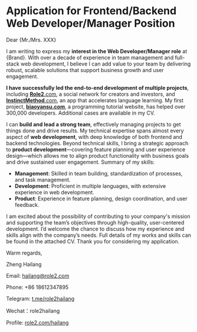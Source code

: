 # Application for Frontend/Backend Web Developer/Manager Position

Dear {Mr./Mrs. XXX}

I am writing to express my **interest in the Web Developer/Manager role** at {Brand}. With over a decade of experience in team management and full-stack web development, I believe I can add value to your team by delivering robust, scalable solutions that support business growth and user engagement.

**I have successfully led the end-to-end development of multiple projects**, including [**Role2**.com](http://www.role2.com/), a social network for creators and investors, and [**InstinctMethod**.com](http://www.instinctmethod.com/), an app that accelerates language learning. My first project, [**biaoyansu.com**](http://www.biaoyansu.com/), a programming tutorial website, has helped over 300,000 developers. Additional cases are available in my CV.

I can **build and lead a strong team**, effectively managing projects to get things done and drive results. My technical expertise spans almost every aspect of **web development**, with deep knowledge of both frontend and backend technologies. Beyond technical skills, I bring a strategic approach to **product development**—covering feature planning and user experience design—which allows me to align product functionality with business goals and drive sustained user engagement. Summary of my skills:

- **Management**: Skilled in team building, standardization of processes, and task management.
- **Development**: Proficient in multiple languages, with extensive experience in web development.
- **Product**: Experience in feature planning, design coordination, and user feedback.

I am excited about the possibility of contributing to your company's mission and supporting the team’s objectives through high-quality, user-centered development. I’d welcome the chance to discuss how my experience and skills align with the company’s needs. Full details of my works and skills can be found in the attached CV. Thank you for considering my application.

Warm regards,

Zheng Hailang

Email: [hailang@role2.com](mailto:hailang@role2.com)

Phone: +86 18612347895

Telegram: [t.me/role2hailang](http://t.me/role2hailang)

Wechat：role2hailang

Profile: [role2.com/hailang](http://www.role2.com/hailang)

